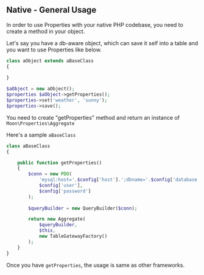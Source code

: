 ## Native - General Usage

In order to use Properties with your native PHP codebase, you need to create a method in your object.

Let's say you have a db-aware object, which can save it self into a table and you want to use Properties like below.

```php
class aObject extends aBaseClass
{
	
}

$aObject = new aObject();
$properties $aObject->getProperties();
$properties->set('weather', 'sunny');
$properties->save();

```

You need to create "getProperties" method and return an instance of ```Moon\Properties\Aggregate```

Here's a sample ```aBaseClass```

```php
class aBaseClass
{

    public function getProperties()
    {
		$conn = new PDO(
            'mysql:host='.$config['host'].';dbname='.$config['database'],
            $config['user'],
            $config['password']
        );
        
        $queryBuilder = new QueryBuilder($conn);

        return new Aggregate(
            $queryBuilder,
            $this,
            new TableGatewayFactory()
        );
    }
}
```

Once you have ```getProperties```, the usage is same as other frameworks.